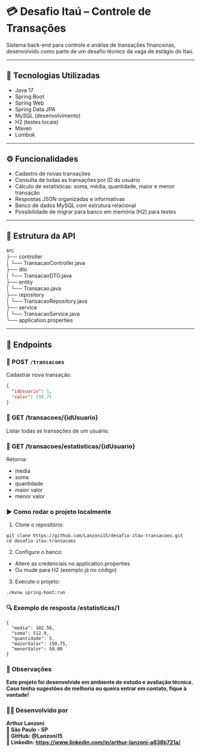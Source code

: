 # 💳 Desafio Itaú – Controle de Transações

Sistema back-end para controle e análise de transações financeiras, desenvolvido como parte de um desafio técnico da vaga de estágio do Itaú.

---

## 🚀 Tecnologias Utilizadas

- Java 17
- Spring Boot
- Spring Web
- Spring Data JPA
- MySQL (desenvolvimento)
- H2 (testes locais)
- Maven
- Lombok

---

## ⚙️ Funcionalidades

- Cadastro de novas transações
- Consulta de todas as transações por ID do usuário
- Cálculo de estatísticas: soma, média, quantidade, maior e menor transação
- Respostas JSON organizadas e informativas
- Banco de dados MySQL com estrutura relacional
- Possibilidade de migrar para banco em memória (H2) para testes

---

## 📂 Estrutura da API

src <br>
├── controller <br>
│ └── TransacaoController.java <br>
├── dto <br>
│ └── TransacaoDTO.java <br>
├── entity <br>
│ └── Transacao.java <br>
├── repository <br>
│ └── TransacaoRepository.java <br>
├── service <br>
│ └── TransacaoService.java <br>
└── application.properties <br>


---

## 🧪 Endpoints

### 🔸 POST `/transacoes`
Cadastrar nova transação.

```json
{
  "idUsuario": 1,
  "valor": 150.75
}
```

### 🔸 GET /transacoes/{idUsuario}
Listar todas as transações de um usuário.

### 🔸 GET /transacoes/estatisticas/{idUsuario}
Retorna:

- media
- soma
- quantidade
- maior valor
- menor valor

### ▶️ Como rodar o projeto localmente
1. Clone o repositório:
```
git clone https://github.com/Lanzoni15/desafio-itau-transacoes.git
cd desafio-itau-transacoes
```

2. Configure o banco:

- Altere as credenciais no application.properties
- Ou mude para H2 (exemplo já no código)

3. Execute o projeto:
```
./mvnw spring-boot:run
```

### 🔍 Exemplo de resposta /estatisticas/1

```
{
  "media": 102.58,
  "soma": 512.9,
  "quantidade": 5,
  "maiorValor": 150.75,
  "menorValor": 50.00
}
```

### 📌 Observações
<b> Este projeto foi desenvolvido em ambiente de estudo e avaliação técnica. Caso tenha sugestões de melhoria ou queira entrar em contato, fique à vontade! <b>

### 👨‍💻 Desenvolvido por
<b> Arthur Lanzoni <b> <br>
📍 São Paulo - SP <br>
🔗 GitHub: @Lanzoni15 <br>
🔗 LinkedIn: https://www.linkedin.com/in/arthur-lanzoni-a838b721a/
